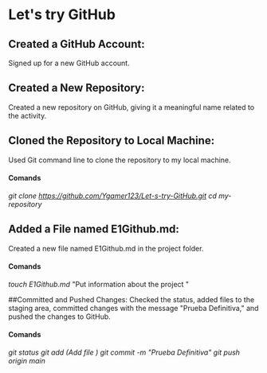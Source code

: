 # Let's try GitHub

## Created a GitHub Account:
Signed up for a new GitHub account.

## Created a New Repository:
Created a new repository on GitHub, giving it a meaningful name related to the activity.

## Cloned the Repository to Local Machine:
Used Git command line to clone the repository to my local machine.
#### Comands
*git clone https://github.com/Ygamer123/Let-s-try-GitHub.git*
*cd my-repository*

## Added a File named E1Github.md:
Created a new file named E1Github.md in the project folder.
#### Comands
*touch E1Github.md*
"Put information about the project "

##Committed and Pushed Changes:
Checked the status, added files to the staging area, committed changes with the message "Prueba Definitiva," and pushed the changes to GitHub.
#### Comands
*git status*
*git add (Add file  )*
*git commit -m "Prueba Definitiva"*
*git push origin main*
